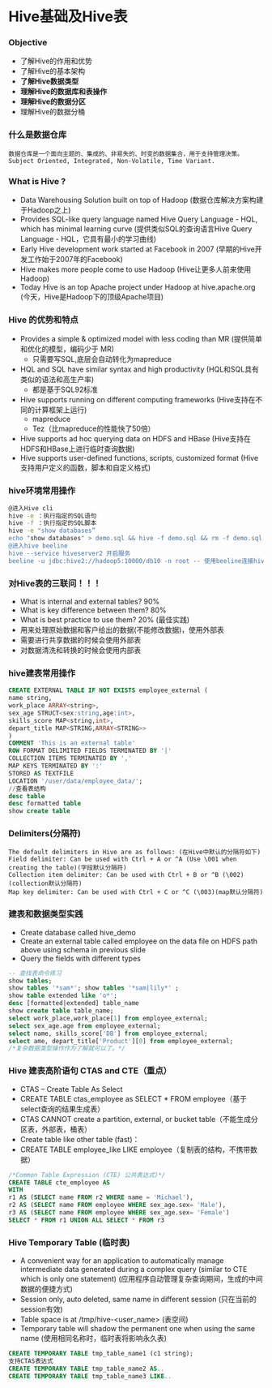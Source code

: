 # Hive基础及Hive表

### **Objective**
- 了解Hive的作用和优势
- 了解Hive的基本架构
- **了解Hive数据类型**
- **理解Hive的数据库和表操作**
- **理解Hive的数据分区**
- 理解Hive的数据分桶

### 什么是数据仓库
```
数据仓库是一个面向主题的、集成的、非易失的、时变的数据集合，用于支持管理决策。
Subject Oriented, Integrated, Non-Volatile, Time Variant.
```
### What is Hive ?
- Data Warehousing Solution built on top of Hadoop (数据仓库解决方案构建于Hadoop之上)
- Provides SQL-like query language named Hive Query Language - HQL, which has minimal learning
curve (提供类似SQL的查询语言Hive Query Language - HQL，它具有最小的学习曲线)
- Early Hive development work started at Facebook in 2007 (早期的Hive开发工作始于2007年的Facebook)
- Hive makes more people come to use Hadoop (Hive让更多人前来使用Hadoop)
- Today Hive is an top Apache project under Hadoop at hive.apache.org (今天，Hive是Hadoop下的顶级Apache项目)

### Hive 的优势和特点
- Provides a simple & optimized model with less coding than MR (提供简单和优化的模型，编码少于
MR)
    - 只需要写SQL,底层会自动转化为mapreduce
- HQL and SQL have similar syntax and high productivity (HQL和SQL具有类似的语法和高生产率)
    - 都是基于SQL92标准
- Hive supports running on different computing frameworks (Hive支持在不同的计算框架上运行)
    - mapreduce
    - Tez（比mapreduce的性能快了50倍）
- Hive supports ad hoc querying data on HDFS and HBase (Hive支持在HDFS和HBase上进行临时查询数据)
- Hive supports user-defined functions, scripts, customized format (Hive支持用户定义的函数，脚本和自定义格式)

### hive环境常用操作

```bash
@进入Hive cli
hive -e ：执行指定的SQL语句
hive -f ：执行指定的SQL脚本
hive -e "show databases”
echo "show databases" > demo.sql && hive -f demo.sql && rm -f demo.sql
@进入hive beeline
hive --service hiveserver2 开启服务
beeline -u jdbc:hive2://hadoop5:10000/db10 -n root -- 使用beeline连接hive
```

### 对Hive表的三联问！！！
- What is internal and external tables? 90%
- What is key difference between them? 80%
- What is best practice to use them? 20% (最佳实践)
- 用来处理原始数据和客户给出的数据(不能修改数据)，使用外部表
- 需要进行共享数据的时候会使用外部表
- 对数据清洗和转换的时候会使用内部表



### hive建表常用操作
```sql
CREATE EXTERNAL TABLE IF NOT EXISTS employee_external (
name string,
work_place ARRAY<string>,
sex_age STRUCT<sex:string,age:int>,
skills_score MAP<string,int>,
depart_title MAP<STRING,ARRAY<STRING>>
)
COMMENT 'This is an external table'
ROW FORMAT DELIMITED FIELDS TERMINATED BY '|'
COLLECTION ITEMS TERMINATED BY ','
MAP KEYS TERMINATED BY ':'
STORED AS TEXTFILE
LOCATION '/user/data/employee_data/';
//查看表结构
desc table
desc formatted table
show create table
```
### Delimiters(分隔符)
```
The default delimiters in Hive are as follows: (在Hive中默认的分隔符如下)
Field delimiter: Can be used with Ctrl + A or ^A (Use \001 when creating the table)(字段默认分隔符)
Collection item delimiter: Can be used with Ctrl + B or ^B (\002)(collection默认分隔符)
Map key delimiter: Can be used with Ctrl + C or ^C (\003)(map默认分隔符)
```

### 建表和数据类型实践

- Create database called hive_demo
-  Create an external table called employee on the data file on HDFS path above using schema in previous slide
- Query the fields with different types

```sql
-- 查找表命令练习
show tables;
show tables '*sam*'; show tables '*sam|lily*' ;
show table extended like 'o*';
desc [formatted|extended] table_name
show create table table_name;
select work_place,work_place[1] from employee_external;
select sex_age.age from employee_external;
select name, skills_score['DB'] from employee_external;
select ame, depart_title['Product'][0] from employee_external;
/*复杂数据类型操作作为了解就可以了。*/
```

### **Hive 建表高阶语句 CTAS and CTE（重点）**
- CTAS – Create Table As Select
- CREATE TABLE ctas_employee as SELECT * FROM employee（基于select查询的结果生成表）
- CTAS CANNOT create a partition, external, or bucket table（不能生成分区表，外部表，桶表）
- Create table like other table (fast)：
- CREATE TABLE employee_like LIKE employee（复制表的结构，不携带数据）

```sql
/*Common Table Expression (CTE) 公共表达式)*/
CREATE TABLE cte_employee AS
WITH
r1 AS (SELECT name FROM r2 WHERE name = 'Michael'),
r2 AS (SELECT name FROM employee WHERE sex_age.sex= 'Male'),
r3 AS (SELECT name FROM employee WHERE sex_age.sex= 'Female')
SELECT * FROM r1 UNION ALL SELECT * FROM r3
```

### Hive Temporary Table (临时表)

- A convenient way for an application to automatically manage intermediate data generated during a
complex query (similar to CTE which is only one statement) (应用程序自动管理复杂查询期间，生成的中间数据的便捷方式)
- Session only, auto deleted, same name in different session (只在当前的session有效)
- Table space is at /tmp/hive-<user_name> (表空间)
- Temporary table will shadow the permanent one when using the same name (使用相同名称时，临时表将影响永久表)

```sql
CREATE TEMPORARY TABLE tmp_table_name1 (c1 string);
支持CTAS表达式
CREATE TEMPORARY TABLE tmp_table_name2 AS..
CREATE TEMPORARY TABLE tmp_table_name3 LIKE..
```
